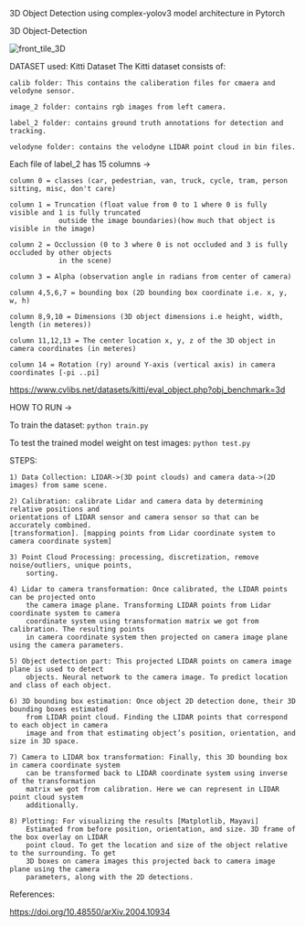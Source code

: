 3D Object Detection using complex-yolov3 model architecture in Pytorch


3D Object-Detection 

![front_tile_3D](https://user-images.githubusercontent.com/39700209/226108691-ea236f73-bea4-4852-ac90-24cb61b7f62b.gif)


DATASET used:
Kitti Dataset
The Kitti dataset consists of:

    calib folder: This contains the caliberation files for cmaera and velodyne sensor.

    image_2 folder: contains rgb images from left camera.

    label_2 folder: contains ground truth annotations for detection and tracking.

    velodyne folder: contains the velodyne LIDAR point cloud in bin files.



Each file of label_2 has 15 columns ->

    column 0 = classes (car, pedestrian, van, truck, cycle, tram, person sitting, misc, don't care)

    column 1 = Truncation (float value from 0 to 1 where 0 is fully visible and 1 is fully truncated 
                outside the image boundaries)(how much that object is visible in the image)

    column 2 = Occlussion (0 to 3 where 0 is not occluded and 3 is fully occluded by other objects 
                in the scene)

    column 3 = Alpha (observation angle in radians from center of camera)

    column 4,5,6,7 = bounding box (2D bounding box coordinate i.e. x, y, w, h)

    column 8,9,10 = Dimensions (3D object dimensions i.e height, width, length (in meteres))

    column 11,12,13 = The center location x, y, z of the 3D object in camera coordinates (in meteres)

    column 14 = Rotation (ry) around Y-axis (vertical axis) in camera coordinates [-pi ..pi]


https://www.cvlibs.net/datasets/kitti/eval_object.php?obj_benchmark=3d



HOW TO RUN ->

To train the dataset:
`python train.py`

To test the trained model weight on test images:
`python test.py`

STEPS: 

    1) Data Collection: LIDAR->(3D point clouds) and camera data->(2D images) from same scene. 

    2) Calibration: calibrate Lidar and camera data by determining relative positions and 
    orientations of LIDAR sensor and camera sensor so that can be accurately combined. 
    [transformation]. [mapping points from Lidar coordinate system to camera coordinate system]

    3) Point Cloud Processing: processing, discretization, remove noise/outliers, unique points, 
        sorting. 

    4) Lidar to camera transformation: Once calibrated, the LIDAR points can be projected onto  
        the camera image plane. Transforming LIDAR points from Lidar coordinate system to camera 
        coordinate system using transformation matrix we got from calibration. The resulting points 
        in camera coordinate system then projected on camera image plane using the camera parameters. 

    5) Object detection part: This projected LIDAR points on camera image plane is used to detect 
        objects. Neural network to the camera image. To predict location and class of each object.

    6) 3D bounding box estimation: Once object 2D detection done, their 3D bounding boxes estimated 
        from LIDAR point cloud. Finding the LIDAR points that correspond to each object in camera 
        image and from that estimating object’s position, orientation, and size in 3D space.

    7) Camera to LIDAR box transformation: Finally, this 3D bounding box in camera coordinate system 
        can be transformed back to LIDAR coordinate system using inverse of the transformation 
        matrix we got from calibration. Here we can represent in LIDAR point cloud system 
        additionally.

    8) Plotting: For visualizing the results [Matplotlib, Mayavi]
        Estimated from before position, orientation, and size. 3D frame of the box overlay on LIDAR 
        point cloud. To get the location and size of the object relative to the surrounding. To get 
        3D boxes on camera images this projected back to camera image plane using the camera 
        parameters, along with the 2D detections. 

References:

https://doi.org/10.48550/arXiv.2004.10934